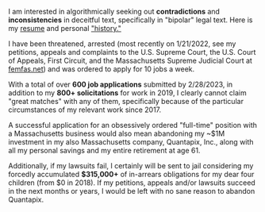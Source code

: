 I am interested in algorithmically seeking out **contradictions** and **inconsistencies** in deceitful text, specifically in "bipolar" legal text. Here is my [resume](https://qnarre.com/resume.pdf) and personal ["history."](https://qnarre.com/history.pdf)

I have been threatened, arrested (most recently on 1/21/2022, see my petitions, appeals and complaints to the U.S. Supreme Court, the U.S. Court of Appeals, First Circuit, and the Massachusetts Supreme Judicial Court at [femfas.net](https://femfas.net)) and was ordered to apply for 10 jobs a week.

With a total of over **600 job applications** submitted by 2/28/2023, in addition to my **800+ solicitations** for work in 2019, I clearly cannot claim "great matches" with any of them, specifically because of the particular circumstances of my relevant work since 2017.

A successful application for an obsessively ordered "full-time" position with a Massachusetts business would also mean abandoning my ~$1M investment in my also Massachusetts company, Quantapix, Inc., along with all my personal savings and my entire retirement at age 61.

Additionally, if my lawsuits fail, I certainly will be sent to jail considering my forcedly accumulated **$315,000+** of in-arrears obligations for my dear four children (from $0 in 2018). If my petitions, appeals and/or lawsuits succeed in the next months or years, I would be left with no sane reason to abandon Quantapix.
